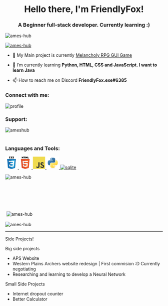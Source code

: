 <h1 align="center">Hello there, I'm FriendlyFox!</h1>
<h3 align="center">A Beginner full-stack developer. Currently learning :)</h3>

<p align="left"> <img src="https://komarev.com/ghpvc/?username=ames-hub&label=Profile%20views&color=0e75b6&style=flat" alt="ames-hub" /> </p>

<p align="left"> <a href="https://github.com/ryo-ma/github-profile-trophy"><img src="https://github-profile-trophy.vercel.app/?username=ames-hub" alt="ames-hub" /></a> </p>

- 🔭 My Main project is currently [Melancholy RPG GUI Game](https://github.com/Ames-hub/Melancholy)

- 🌱 I’m currently learning **Python, HTML, CSS and JavaScript. I want to learn Java**

- 📫 How to reach me on Discord **FriendlyFox.exe#6385**

<h3 align="left">Connect with me:</h3>

![profile](https://discord.c99.nl/widget/theme-2/913574723475083274.png)

<h3 align="left">Support:</h3>
<p><a href="https://ko-fi.com/ameshub"> <img align="left" src="https://cdn.ko-fi.com/cdn/kofi3.png?v=3" height="50" width="210" alt="ameshub" /></a></p><br><br>

<p align="left">
</p>

<h3 align="left">Languages and Tools:</h3>
<p align="left"> <a href="https://www.w3schools.com/css/" target="_blank" rel="noreferrer"> <img src="https://raw.githubusercontent.com/devicons/devicon/master/icons/css3/css3-original-wordmark.svg" alt="css3" width="40" height="40"/> </a> <a href="https://www.w3.org/html/" target="_blank" rel="noreferrer"> <img src="https://raw.githubusercontent.com/devicons/devicon/master/icons/html5/html5-original-wordmark.svg" alt="html5" width="40" height="40"/> </a> <a href="https://developer.mozilla.org/en-US/docs/Web/JavaScript" target="_blank" rel="noreferrer"> <img src="https://raw.githubusercontent.com/devicons/devicon/master/icons/javascript/javascript-original.svg" alt="javascript" width="40" height="40"/> </a> <a href="https://www.python.org" target="_blank" rel="noreferrer"> <img src="https://raw.githubusercontent.com/devicons/devicon/master/icons/python/python-original.svg" alt="python" width="40" height="40"/> </a> <a href="https://www.sqlite.org/" target="_blank" rel="noreferrer"> <img src="https://www.vectorlogo.zone/logos/sqlite/sqlite-icon.svg" alt="sqlite" width="40" height="40"/> </a> </p>

<p><img align="left" src="https://github-readme-stats.vercel.app/api/top-langs?username=ames-hub&show_icons=true&locale=en&layout=compact" alt="ames-hub" /></p><br><br><br><br><br><br>

<p>&nbsp;<img align="center" src="https://github-readme-stats.vercel.app/api?username=ames-hub&show_icons=true&locale=en" alt="ames-hub" /></p>

<p><img align="center" src="https://github-readme-streak-stats.herokuapp.com/?user=ames-hub&" alt="ames-hub" /></p>

<hr>

Side Projects!

Big side projects
- APS Website
- Western Plains Archers website redesign | First commision :D Currently negotiating
- Researching and learning to develop a Neural Network

Small Side Projects
- Internet dropout counter
- Better Calculator
